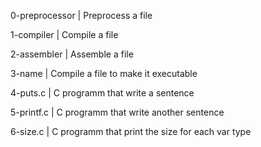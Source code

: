 0-preprocessor | Preprocess a file

1-compiler | Compile a file

2-assembler | Assemble a file

3-name | Compile a file to make it executable

4-puts.c | C programm that write a sentence

5-printf.c | C programm that write another sentence

6-size.c | C programm that print the size for each var type
